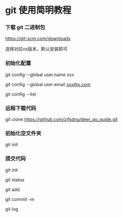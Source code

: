 # git 使用简明教程

### 下载 git 二进制包

https://git-scm.com/downloads

选择对应os版本，默认安装即可

### 初始化配置

git config --global user.name xxx

git config --global user.email xxx@x.com

git config --list

### 

### 远程下载代码

git clone https://github.com/zjfsdnu/deer_go_guide.git

### 初始化空文件夹

git init

### 提交代码

git init

git status

git add

git commit -m

git log